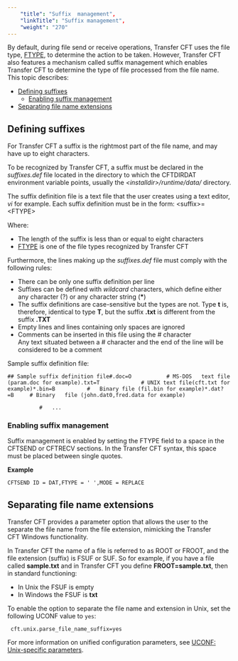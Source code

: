 ```yaml
---
    "title": "Suffix  management",
    "linkTitle": "Suffix management",
    "weight": "270"
---
```

By default, during file send or receive operations, Transfer CFT uses
the file type, [FTYPE](../../../../../c_intro_userinterfaces/command_summary/parameter_intro/ftype),
to determine the action to be taken. However, Transfer CFT also features a mechanism called suffix management
which enables Transfer CFT to determine the type
of file processed from the file name. This topic describes:

- [Defining suffixes](#Defining)
    -   [Enabling suffix management](#Enabling)
- [Separating file name extensions](#Separati)

<span id="Defining"></span>

Defining suffixes
-----------------

For Transfer CFT a suffix is the rightmost part of the file name, and
may have up to eight characters.

To be recognized by Transfer CFT, a suffix must be declared in the *suffixes.def*
file located in the directory to which the CFTDIRDAT environment variable
points, usually the *&lt;installdir&gt;/runtime/data/* directory.

The suffix definition file is a text file that the user creates using
a text editor, *vi* for example. Each suffix definition must be in
the form: &lt;suffix&gt;=&lt;FTYPE&gt;

Where:

- The length of the
    suffix is less than or equal to eight characters
- [FTYPE](../../../../../c_intro_userinterfaces/command_summary/parameter_intro/ftype)
    is one of the file types recognized by Transfer CFT

Furthermore, the lines making up the *suffixes.def* file must comply
with the following rules:

- There can be only
    one suffix definition per line
- Suffixes can be
    defined with *wildcard* characters, which define either any character
    (?) or any character string (**\***)
- The suffix definitions
    are case-sensitive but the types are not. Type **t** is, therefore,
    identical to type **T**, but the suffix **.txt** is different from
    the suffix **.TXT**
- Empty lines and
    lines containing only spaces are ignored
- Comments can be
    inserted in this file using the \# character  
    Any text situated between a \# character and the end of the line will
    be considered to be a comment

Sample suffix definition file:

`## Sample suffix definition file#.doc=O           # MS-DOS   text file (param.doc for example).txt=T             # UNIX text file(cft.txt for example)*.bin=B          #   Binary file (fil.bin for example)*.dat?=B     # Binary   file (john.dat0,fred.data for example)`

`          #   ...`

<span id="Enabling"></span>

### Enabling suffix management

Suffix management is enabled by setting the FTYPE field to a space in
the CFTSEND or CFTRECV sections. In the Transfer CFT syntax, this space
must be placed between single quotes.

****Example****

`CFTSEND ID = DAT,FTYPE = ' ',MODE = REPLACE`

<span id="Separati"></span>

Separating file name extensions
-------------------------------

Transfer CFT provides a parameter option that allows the user to the separate the file name from the file extension, mimicking the Transfer CFT Windows functionality.

In Transfer CFT the name of a file is referred to as ROOT or FROOT, and the file extension (suffix) is FSUF or SUF. So for example, if you have a file called ****sample.txt**** and in Transfer CFT you define ****FROOT=sample.txt****, then in standard functioning:

- In Unix the FSUF is empty
- In Windows the FSUF is ****txt****

To enable the option to separate the file name and extension in Unix, set the following UCONF value to `yes`:

` cft.unix.parse_file_name_suffix=yes`

For more information on unified configuration parameters, see [UCONF: Unix-specific parameters](../uconf_unix).
